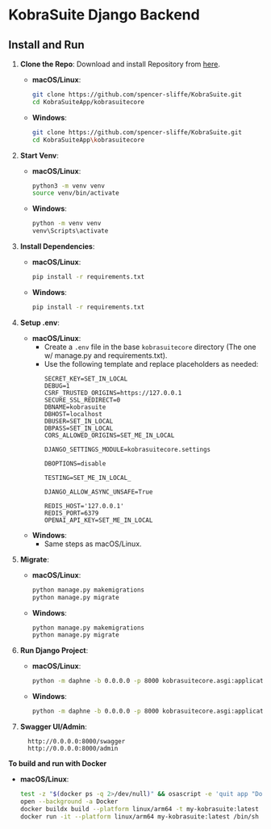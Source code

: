 # KobraSuite Django Backend

## Install and Run

1. **Clone the Repo**: Download and install Repository from [here](https://github.com/spencer-sliffe/KobraSuiteApp).
   - **macOS/Linux**: 
     ```bash
     git clone https://github.com/spencer-sliffe/KobraSuite.git
     cd KobraSuiteApp/kobrasuitecore
     ```
   - **Windows**:
     ```bash
     git clone https://github.com/spencer-sliffe/KobraSuite.git
     cd KobraSuiteApp\kobrasuitecore
     ```

2. **Start Venv**:
   - **macOS/Linux**: 
     ```bash
     python3 -m venv venv
     source venv/bin/activate
     ```
   - **Windows**:
     ```bash
     python -m venv venv
     venv\Scripts\activate
     ```

3. **Install Dependencies**:
   - **macOS/Linux**: 
     ```bash
     pip install -r requirements.txt
     ```
   - **Windows**:
     ```bash
     pip install -r requirements.txt
     ```

4. **Setup .env**:
   - **macOS/Linux**: 
     - Create a `.env` file in the base `kobrasuitecore` directory (The one w/ manage.py and requirements.txt).
     - Use the following template and replace placeholders as needed:
       ```plaintext
       SECRET_KEY=SET_IN_LOCAL
       DEBUG=1
       CSRF_TRUSTED_ORIGINS=https://127.0.0.1
       SECURE_SSL_REDIRECT=0
       DBNAME=kobrasuite
       DBHOST=localhost
       DBUSER=SET_IN_LOCAL
       DBPASS=SET_IN_LOCAL
       CORS_ALLOWED_ORIGINS=SET_ME_IN_LOCAL
    
       DJANGO_SETTINGS_MODULE=kobrasuitecore.settings
    
       DBOPTIONS=disable
       
       TESTING=SET_ME_IN_LOCAL_
    
       DJANGO_ALLOW_ASYNC_UNSAFE=True

       REDIS_HOST='127.0.0.1'
       REDIS_PORT=6379
       OPENAI_API_KEY=SET_ME_IN_LOCAL
       ```
   - **Windows**: 
     - Same steps as macOS/Linux.

5. **Migrate**:
   - **macOS/Linux**: 
     ```bash
     python manage.py makemigrations
     python manage.py migrate
     ```
   - **Windows**:
     ```bash
     python manage.py makemigrations
     python manage.py migrate
     ```

6. **Run Django Project**:
   - **macOS/Linux**: 
     ```bash
     python -m daphne -b 0.0.0.0 -p 8000 kobrasuitecore.asgi:application
     ```
   - **Windows**:
     ```bash
     python -m daphne -b 0.0.0.0 -p 8000 kobrasuitecore.asgi:application
     ```

7. **Swagger UI/Admin**:
   ```plaintext
     http://0.0.0.0:8000/swagger
     http://0.0.0.0:8000/admin
   ```



**To build and run with Docker**
   - **macOS/Linux**: 
     ```bash
	 test -z "$(docker ps -q 2>/dev/null)" && osascript -e 'quit app "Docker"'
	 open --background -a Docker
     docker buildx build --platform linux/arm64 -t my-kobrasuite:latest . --no-cache
     docker run -it --platform linux/arm64 my-kobrasuite:latest /bin/sh
     ```
